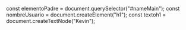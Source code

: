 const elementoPadre = document.querySelector("#nameMain");
const nombreUsuario = document.createElement("h1");
const textoh1 = document.createTextNode("Kevin");

